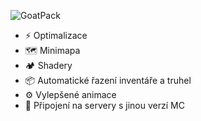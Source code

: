 ![GoatPack](https://i.imgur.com/jTbDusW.png)

- ⚡ Optimalizace
- 🗺️ Minimapa
- 🏕️ Shadery
- 📦 Automatické řazení inventáře a truhel
- ⚙️ Vylepšené animace
- 🔌 Připojení na servery s jinou verzí MC


